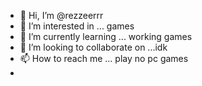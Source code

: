 - 👋 Hi, I’m @rezzeerrr
- 👀 I’m interested in ... games
- 🌱 I’m currently learning ... working games
- 💞️ I’m looking to collaborate on ...idk
- 📫 How to reach me ... play no pc games
- 

<!---
rezzeerrr/rezzeerrr is a ✨ special ✨ repository because its `README.md` (this file) appears on your GitHub profile.
You can click the Preview link to take a look at your changes.
--->
